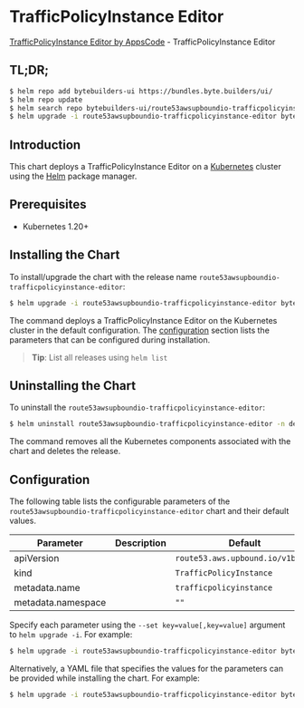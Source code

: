 # TrafficPolicyInstance Editor

[TrafficPolicyInstance Editor by AppsCode](https://byte.builders) - TrafficPolicyInstance Editor

## TL;DR;

```bash
$ helm repo add bytebuilders-ui https://bundles.byte.builders/ui/
$ helm repo update
$ helm search repo bytebuilders-ui/route53awsupboundio-trafficpolicyinstance-editor --version=v0.4.18
$ helm upgrade -i route53awsupboundio-trafficpolicyinstance-editor bytebuilders-ui/route53awsupboundio-trafficpolicyinstance-editor -n default --create-namespace --version=v0.4.18
```

## Introduction

This chart deploys a TrafficPolicyInstance Editor on a [Kubernetes](http://kubernetes.io) cluster using the [Helm](https://helm.sh) package manager.

## Prerequisites

- Kubernetes 1.20+

## Installing the Chart

To install/upgrade the chart with the release name `route53awsupboundio-trafficpolicyinstance-editor`:

```bash
$ helm upgrade -i route53awsupboundio-trafficpolicyinstance-editor bytebuilders-ui/route53awsupboundio-trafficpolicyinstance-editor -n default --create-namespace --version=v0.4.18
```

The command deploys a TrafficPolicyInstance Editor on the Kubernetes cluster in the default configuration. The [configuration](#configuration) section lists the parameters that can be configured during installation.

> **Tip**: List all releases using `helm list`

## Uninstalling the Chart

To uninstall the `route53awsupboundio-trafficpolicyinstance-editor`:

```bash
$ helm uninstall route53awsupboundio-trafficpolicyinstance-editor -n default
```

The command removes all the Kubernetes components associated with the chart and deletes the release.

## Configuration

The following table lists the configurable parameters of the `route53awsupboundio-trafficpolicyinstance-editor` chart and their default values.

|     Parameter      | Description |                   Default                   |
|--------------------|-------------|---------------------------------------------|
| apiVersion         |             | <code>route53.aws.upbound.io/v1beta1</code> |
| kind               |             | <code>TrafficPolicyInstance</code>          |
| metadata.name      |             | <code>trafficpolicyinstance</code>          |
| metadata.namespace |             | <code>""</code>                             |


Specify each parameter using the `--set key=value[,key=value]` argument to `helm upgrade -i`. For example:

```bash
$ helm upgrade -i route53awsupboundio-trafficpolicyinstance-editor bytebuilders-ui/route53awsupboundio-trafficpolicyinstance-editor -n default --create-namespace --version=v0.4.18 --set apiVersion=route53.aws.upbound.io/v1beta1
```

Alternatively, a YAML file that specifies the values for the parameters can be provided while
installing the chart. For example:

```bash
$ helm upgrade -i route53awsupboundio-trafficpolicyinstance-editor bytebuilders-ui/route53awsupboundio-trafficpolicyinstance-editor -n default --create-namespace --version=v0.4.18 --values values.yaml
```
